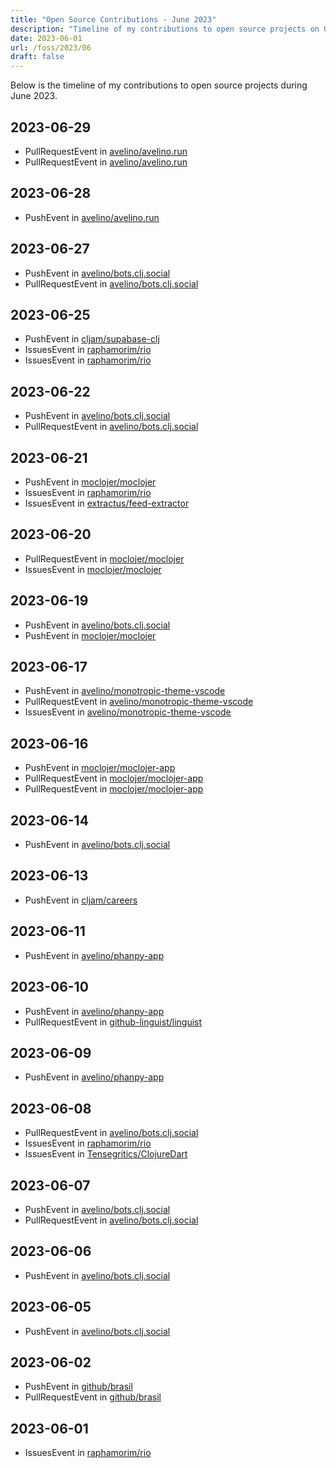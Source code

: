 ```yaml
---
title: "Open Source Contributions - June 2023"
description: "Timeline of my contributions to open source projects on GitHub during June 2023."
date: 2023-06-01
url: /foss/2023/06
draft: false
---
```


Below is the timeline of my contributions to open source projects during June 2023.

## 2023-06-29

- PullRequestEvent in [avelino/avelino.run](https://github.com/avelino/avelino.run)
- PullRequestEvent in [avelino/avelino.run](https://github.com/avelino/avelino.run)

## 2023-06-28

- PushEvent in [avelino/avelino.run](https://github.com/avelino/avelino.run)

## 2023-06-27

- PushEvent in [avelino/bots.clj.social](https://github.com/avelino/bots.clj.social)
- PullRequestEvent in [avelino/bots.clj.social](https://github.com/avelino/bots.clj.social)

## 2023-06-25

- PushEvent in [cljam/supabase-clj](https://github.com/cljam/supabase-clj)
- IssuesEvent in [raphamorim/rio](https://github.com/raphamorim/rio)
- IssuesEvent in [raphamorim/rio](https://github.com/raphamorim/rio)

## 2023-06-22

- PushEvent in [avelino/bots.clj.social](https://github.com/avelino/bots.clj.social)
- PullRequestEvent in [avelino/bots.clj.social](https://github.com/avelino/bots.clj.social)

## 2023-06-21

- PushEvent in [moclojer/moclojer](https://github.com/moclojer/moclojer)
- IssuesEvent in [raphamorim/rio](https://github.com/raphamorim/rio)
- IssuesEvent in [extractus/feed-extractor](https://github.com/extractus/feed-extractor)

## 2023-06-20

- PullRequestEvent in [moclojer/moclojer](https://github.com/moclojer/moclojer)
- IssuesEvent in [moclojer/moclojer](https://github.com/moclojer/moclojer)

## 2023-06-19

- PushEvent in [avelino/bots.clj.social](https://github.com/avelino/bots.clj.social)
- PushEvent in [moclojer/moclojer](https://github.com/moclojer/moclojer)

## 2023-06-17

- PushEvent in [avelino/monotropic-theme-vscode](https://github.com/avelino/monotropic-theme-vscode)
- PullRequestEvent in [avelino/monotropic-theme-vscode](https://github.com/avelino/monotropic-theme-vscode)
- IssuesEvent in [avelino/monotropic-theme-vscode](https://github.com/avelino/monotropic-theme-vscode)

## 2023-06-16

- PushEvent in [moclojer/moclojer-app](https://github.com/moclojer/moclojer-app)
- PullRequestEvent in [moclojer/moclojer-app](https://github.com/moclojer/moclojer-app)
- PullRequestEvent in [moclojer/moclojer-app](https://github.com/moclojer/moclojer-app)

## 2023-06-14

- PushEvent in [avelino/bots.clj.social](https://github.com/avelino/bots.clj.social)

## 2023-06-13

- PushEvent in [cljam/careers](https://github.com/cljam/careers)

## 2023-06-11

- PushEvent in [avelino/phanpy-app](https://github.com/avelino/phanpy-app)

## 2023-06-10

- PushEvent in [avelino/phanpy-app](https://github.com/avelino/phanpy-app)
- PullRequestEvent in [github-linguist/linguist](https://github.com/github-linguist/linguist)

## 2023-06-09

- PushEvent in [avelino/phanpy-app](https://github.com/avelino/phanpy-app)

## 2023-06-08

- PullRequestEvent in [avelino/bots.clj.social](https://github.com/avelino/bots.clj.social)
- IssuesEvent in [raphamorim/rio](https://github.com/raphamorim/rio)
- IssuesEvent in [Tensegritics/ClojureDart](https://github.com/Tensegritics/ClojureDart)

## 2023-06-07

- PushEvent in [avelino/bots.clj.social](https://github.com/avelino/bots.clj.social)
- PullRequestEvent in [avelino/bots.clj.social](https://github.com/avelino/bots.clj.social)

## 2023-06-06

- PushEvent in [avelino/bots.clj.social](https://github.com/avelino/bots.clj.social)

## 2023-06-05

- PushEvent in [avelino/bots.clj.social](https://github.com/avelino/bots.clj.social)

## 2023-06-02

- PushEvent in [github/brasil](https://github.com/github/brasil)
- PullRequestEvent in [github/brasil](https://github.com/github/brasil)

## 2023-06-01

- IssuesEvent in [raphamorim/rio](https://github.com/raphamorim/rio)

